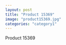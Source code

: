 ```yaml
---
layout: post
title: "Product 15369"
image: "product15369.jpg"
categories: "category1"
---
```

Product 15369
